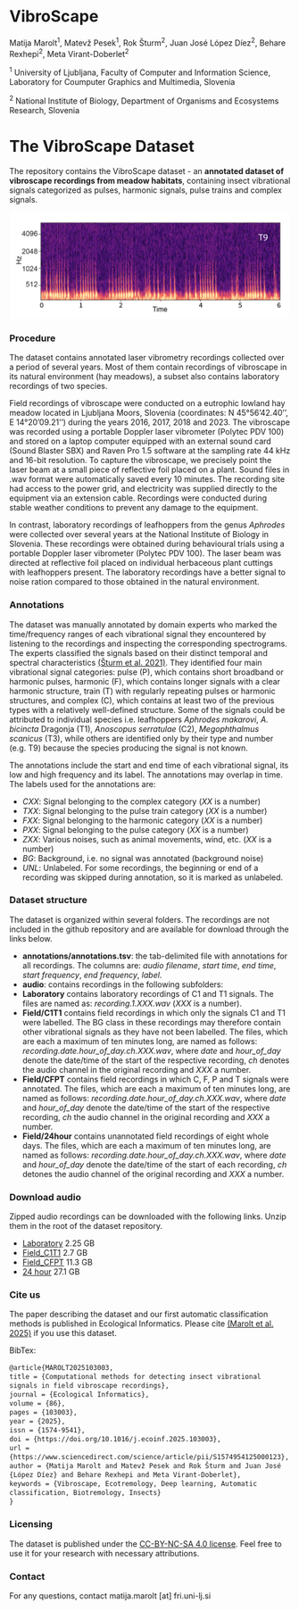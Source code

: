 # VibroScape

Matija Marolt<sup>1</sup>, Matevž Pesek<sup>1</sup>, Rok Šturm<sup>2</sup>, Juan José López Díez<sup>2</sup>, Behare Rexhepi<sup>2</sup>, Meta Virant-Doberlet<sup>2</sup>

<sup>1</sup> University of Ljubljana, Faculty of Computer and Information Science, Laboratory for Coumputer Graphics and Multimedia, Slovenia

<sup>2</sup> National Institute of Biology, Department of Organisms and Ecosystems Research, Slovenia

# The VibroScape Dataset

The repository contains the VibroScape dataset - an **annotated dataset of vibroscape recordings from meadow habitats**, containing insect vibrational signals categorized as pulses, harmonic signals, pulse trains and complex signals. 
<p align="center">
<img src="https://github.com/matijama/VibroScape/blob/main/T9.png" alt="T9 signal" width="500">
</p>

### Procedure
The dataset contains annotated laser vibrometry recordings collected over a period of several years. Most of them contain recordings of vibroscape in its natural environment (hay meadows), a subset also contains laboratory recordings of two species.

Field recordings of vibroscape were conducted on a eutrophic lowland hay meadow located in Ljubljana Moors, Slovenia (coordinates: N 45°56’42.40’’, E 14°20’09.21’’) during the years 2016, 2017, 2018 and 2023. The vibroscape was recorded using a portable Doppler laser vibrometer (Polytec PDV 100) and stored on a laptop computer equipped with an external sound card (Sound Blaster SBX) and Raven Pro 1.5 software at the sampling rate 44 kHz and 16-bit resolution. To capture the vibroscape, we precisely point the laser beam at a small piece of reflective foil placed on a plant. Sound files in .wav format were automatically saved every 10 minutes. The recording site had access to the power grid, and electricity was supplied directly to the equipment via an extension cable. Recordings were conducted during stable weather conditions to prevent any damage to the equipment.

In contrast, laboratory recordings of leafhoppers from the genus *Aphrodes* were collected over several years at the National Institute of Biology in Slovenia. These recordings were obtained during behavioural trials using a portable Doppler laser vibrometer (Polytec PDV 100). The laser beam was directed at reflective foil placed on individual herbaceous plant cuttings with leafhoppers present. The laboratory recordings have a better signal to noise ration compared to those obtained in the natural environment.

### Annotations

The dataset was manually annotated by domain experts who marked the time/frequency ranges of each vibrational signal they encountered by listening to the recordings and inspecting the corresponding spectrograms. The experts classified the signals based on their distinct temporal and spectral characteristics [(Šturm et al. 2021)](https://doi.org/10.1016/j.isci.2021.103070). They identified four main vibrational signal categories: pulse (P), which contains short broadband or harmonic pulses, harmonic (F), which contains longer signals with a clear harmonic structure, train (T) with regularly repeating pulses or harmonic structures, and complex (C), which contains at least two of the previous types with a relatively well-defined structure. Some of the signals could be attributed to individual species i.e. leafhoppers *Aphrodes makarovi*, *A. bicincta* Dragonja (T1), *Anoscopus serratulae* (C2), *Megophthalmus scanicus* (T3), while others are identified only by their type and number (e.g. T9) because the species producing the signal is not known. 

The annotations include the start and end time of each vibrational signal, its low and high frequency and its label. The annotations may overlap in time. The labels used for the annotations are:
* *CXX*: Signal belonging to the complex category (*XX* is a number)
* *TXX*: Signal belonging to the pulse train category (*XX* is a number)
* *FXX*: Signal belonging to the harmonic category (*XX* is a number)
* *PXX*: Signal belonging to the pulse category (*XX* is a number)
* *ZXX*: Various noises, such as animal movements, wind, etc. (*XX* is a number)
* *BG*: Background, i.e. no signal was annotated (background noise)
* *UNL*: Unlabeled. For some recordings, the beginning or end of a recording was skipped during annotation, so it is marked as unlabeled.

### Dataset structure

The dataset is organized within several folders. The recordings are not included in the github repository and are available for download through the links below.

* **annotations/annotations.tsv**: the tab-delimited file with annotations for all recordings. The columns are: *audio filename*, *start time*, *end time*, *start frequency*, *end frequency*, *label*.
* **audio**: contains recordings in the following subfolders:
 * **Laboratory** contains laboratory recordings of C1 and T1 signals. The files are named as: *recording.1.XXX.wav* (*XXX* is a number).
* **Field/C1T1** contains field recordings in which only the signals C1 and T1 were labelled. The BG class in these recordings may therefore contain other vibrational signals as they have not been labelled. The files, which are each a maximum of ten minutes long, are named as follows: *recording.date.hour_of_day.ch.XXX.wav*, where *date* and *hour_of_day* denote the date/time of the start of the respective recording, *ch* denotes the audio channel in the original recording and *XXX* a number.
* **Field/CFPT** contains field recordings in which C, F, P and T signals were annotated. The files, which are each a maximum of ten minutes long, are named as follows: *recording.date.hour_of_day.ch.XXX.wav*, where *date* and *hour_of_day* denote the date/time of the start of the respective recording, *ch* the audio channel in the original recording and *XXX* a number.
 * **Field/24hour** contains unannotated field recordings of eight whole days. The files, which are each a maximum of ten minutes long, are named as follows: *recording.date.hour_of_day.ch.XXX.wav*, where *date* and *hour_of_day* denote the date/time of the start of each recording, *ch* detones the audio channel of the original recording and *XXX*  a number.

### Download audio

Zipped audio recordings can be downloaded with the following links. Unzip them in the root of the dataset repository.
* [Laboratory](https://drive.google.com/file/d/1Spf4S-nOytw5qS859yITIddRHy4q3lcq/view?usp=sharing) 2.25 GB
* [Field_C1T1](https://drive.google.com/file/d/1d0cSJIszzpTEto6ItaQqPhHVnU9_5rbW/view?usp=sharing) 2.7 GB
* [Field_CFPT](https://drive.google.com/file/d/1okoAbLhU4YyG0pBQMj22vZIlXnR7RUE9/view?usp=sharing) 11.3 GB
* [24 hour](https://drive.google.com/file/d/1wMB_T9pOcCtBIJH96z0GPy4twYtuQuRT/view?usp=sharing) 27.1 GB

### Cite us
The paper describing the dataset and our first automatic classification methods is published in Ecological Informatics. Please cite  [(Marolt et al. 2025)](https://doi.org/10.1016/j.ecoinf.2025.103003) if you use this dataset.

BibTex:
```
@article{MAROLT2025103003,
title = {Computational methods for detecting insect vibrational signals in field vibroscape recordings},
journal = {Ecological Informatics},
volume = {86},
pages = {103003},
year = {2025},
issn = {1574-9541},
doi = {https://doi.org/10.1016/j.ecoinf.2025.103003},
url = {https://www.sciencedirect.com/science/article/pii/S1574954125000123},
author = {Matija Marolt and Matevž Pesek and Rok Šturm and Juan José {López Díez} and Behare Rexhepi and Meta Virant-Doberlet},
keywords = {Vibroscape, Ecotremology, Deep learning, Automatic classification, Biotremology, Insects}
}
``` 

### Licensing
The dataset is published under the [CC-BY-NC-SA 4.0 license](https://creativecommons.org/licenses/by-nc-sa/4.0/legalcode). Feel free to use it for your research with necessary attributions. 

### Contact
For any questions, contact matija.marolt [at] fri.uni-lj.si
